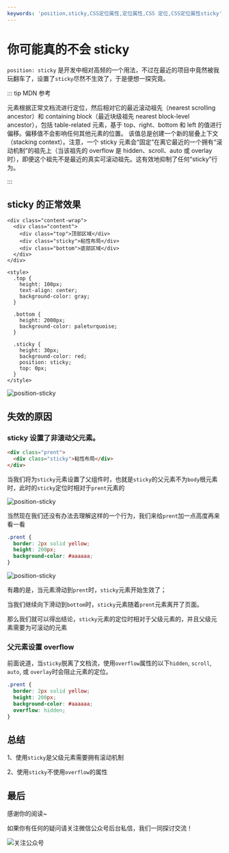 ```yaml
---
keywords: 'position,sticky,CSS定位属性,定位属性,CSS 定位,CSS定位属性sticky'
---
```


# 你可能真的不会 sticky

`position: sticky` 是开发中相对高频的一个用法，不过在最近的项目中竟然被我玩翻车了，设置了`sticky`尽然不生效了，于是便想一探究竟。

::: tip MDN 参考

元素根据正常文档流进行定位，然后相对它的最近滚动祖先（nearest scrolling ancestor）和 containing block（最近块级祖先 nearest block-level ancestor），包括 table-related 元素，基于 top、right、bottom 和 left 的值进行偏移。偏移值不会影响任何其他元素的位置。 该值总是创建一个新的层叠上下文（stacking context）。注意，一个 sticky 元素会“固定”在离它最近的一个拥有“滚动机制”的祖先上（当该祖先的 overflow 是 hidden、scroll、auto 或 overlay 时），即便这个祖先不是最近的真实可滚动祖先。这有效地抑制了任何“sticky”行为。

:::

## sticky 的正常效果

```vue
<div class="content-wrap">
  <div class="content">
    <div class="top">顶部区域</div>
    <div class="sticky">粘性布局</div>
    <div class="bottom">底部区域</div>
  </div>
</div>

<style>
  .top {
    height: 100px;
    text-align: center;
    background-color: gray;
  }

  .bottom {
    height: 2000px;
    background-color: paleturquoise;
  }

  .sticky {
    height: 30px;
    background-color: red;
    position: sticky;
    top: 0px;
  }
</style>
```

![position-sticky](/assets/web/position-sticky1.gif)

## 失效的原因

### sticky 设置了非滚动父元素。

```html
<div class="prent">
  <div class="sticky">粘性布局</div>
</div>
```

当我们将为`sticky`元素设置了父组件时，也就是`sticky`的父元素不为`body`根元素时，此时的`sticky`定位时相对于`prent`元素的

![position-sticky](/assets/web/position-sticky2.gif)

当然现在我们还没有办法去理解这样的一个行为，我们来给`prent`加一点高度再来看一看

```css
.prent {
  border: 2px solid yellow;
  height: 200px;
  background-color: #aaaaaa;
}
```

![position-sticky](/assets/web/position-sticky3.gif)

有趣的是，当元素滑动到`prent`时，`sticky`元素开始生效了；

当我们继续向下滑动到`bottom`时，`sticky`元素随着`prent`元素离开了页面。

那么我们就可以得出结论，`sticky`元素的定位时相对于父级元素的，并且父级元素需要为可滚动的元素

### 父元素设置 overflow

前面说道，当`sticky`脱离了文档流，使用`overflow`属性的以下`hidden`, `scroll`, `auto`, 或 `overlay`时会阻止元素的定位。

```css
.prent {
  border: 2px solid yellow;
  height: 200px;
  background-color: #aaaaaa;
  overflow: hidden;
}
```

## 总结

1、使用`sticky`是父级元素需要拥有滚动机制

2、使用`sticky`不使用`overflow`的属性

## 最后

感谢你的阅读~

如果你有任何的疑问请关注微信公众号后台私信，我们一同探讨交流！

![关注公众号](/assets/subscription.webp)
